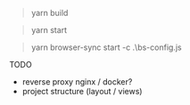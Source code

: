 > yarn build

> yarn start

> yarn browser-sync start -c .\bs-config.js

TODO

- reverse proxy nginx / docker?
- project structure (layout / views)